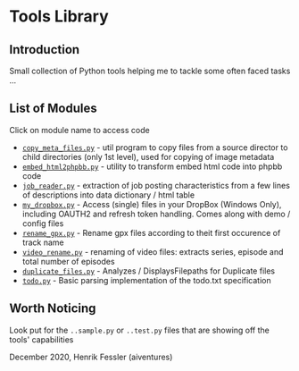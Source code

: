 #  Tools Library

## Introduction
Small collection of Python tools helping me to tackle some often faced tasks ... 

## List of Modules
Click on module name to access code
* [`copy_meta_files.py`](copy_meta_files.py) - util program to copy files from a source director to child directories (only 1st level), used for copying of image metadata
* [`embed_html2phpbb.py`](embed_html2phpbb.py) - utility to transform embed html code into phpbb code
* [`job_reader.py`](job_reader.py) - extraction of job posting characteristics from a few lines of descriptions into data dictionary / html table
* [`my_dropbox.py`](my_dropbox.py) - Access (single) files in your DropBox (Windows Only), including OAUTH2 and refresh token handling. Comes along with demo / config files
* [`rename_gpx.py`](rename_gpx.py) - Rename gpx files according to theit first occurence of track name
* [`video_rename.py`](video_rename.py) - renaming of video files: extracts series, episode and total number of episodes 
* [`duplicate_files.py`](duplicate_files.py) - Analyzes / DisplaysFilepaths for Duplicate files
* [`todo.py`](todo.py) - Basic parsing implementation of the todo.txt specification

## Worth Noticing
Look put for the `..sample.py` or `..test.py` files that are showing off the tools' capabilities

December 2020, Henrik Fessler (aiventures)
